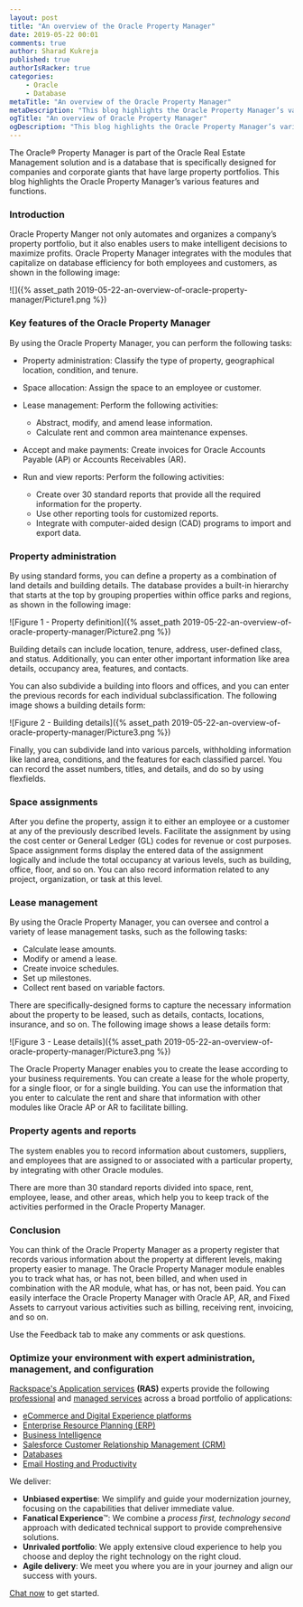 ```yaml
---
layout: post
title: "An overview of the Oracle Property Manager"
date: 2019-05-22 00:01
comments: true
author: Sharad Kukreja
published: true
authorIsRacker: true
categories:
    - Oracle
    - Database
metaTitle: "An overview of the Oracle Property Manager"
metaDescription: "This blog highlights the Oracle Property Manager’s various features and functions."
ogTitle: "An overview of Oracle Property Manager"
ogDescription: "This blog highlights the Oracle Property Manager’s various features and functions."
---
```


The Oracle&reg; Property Manager is part of the Oracle Real Estate Management
solution and is a database that is specifically designed for companies and corporate
giants that have large property portfolios. This blog highlights the Oracle Property
Manager’s various features and functions.

<!-- more -->

### Introduction

Oracle Property Manger not only automates and organizes a company’s property
portfolio, but it also enables users to make intelligent decisions to
maximize profits. Oracle Property Manager integrates with the modules that capitalize
on database efficiency for both employees and customers, as shown in the
following image:


![]({% asset_path 2019-05-22-an-overview-of-oracle-property-manager/Picture1.png %})


### Key features of the Oracle Property Manager

By using the Oracle Property Manager, you can perform the following tasks:

-	Property administration: Classify the type of property, geographical location,
    condition, and tenure.

-	Space allocation: Assign the space to an employee or customer.

-	Lease management: Perform the following activities:
    -  Abstract, modify, and amend lease information.
    -  Calculate rent and common area maintenance expenses.

-	Accept and make payments: Create invoices for Oracle Accounts Payable (AP) or
    Accounts Receivables (AR).

-	Run and view reports: Perform the following activities:
    -  Create over 30 standard reports that provide all the required information
       for the property.
    -  Use other reporting tools for customized reports.
    -  Integrate with computer-aided design (CAD) programs to import and export data.

### Property administration

By using standard forms, you can define a property as a combination of land
details and building details. The database provides a built-in hierarchy that
starts at the top by grouping properties within office parks and regions, as
shown in the following image:

![Figure 1 - Property definition]({% asset_path 2019-05-22-an-overview-of-oracle-property-manager/Picture2.png %})

Building details can include location, tenure, address, user-defined class, and
status. Additionally, you can enter other important information like area
details, occupancy area, features, and contacts.

You can also subdivide a building into floors and offices, and you can enter the
previous records for each individual subclassification. The following image
shows a building details form:

![Figure 2 - Building details]({% asset_path 2019-05-22-an-overview-of-oracle-property-manager/Picture3.png %})

Finally, you can subdivide land into various parcels, withholding information
like land area, conditions, and the features for each classified parcel. You
can record the asset numbers, titles, and details, and do so by using flexfields.

### Space assignments

After you define the property, assign it to either an employee or a customer at
any of the previously described levels. Facilitate the assignment by using the
cost center or General Ledger (GL) codes for revenue or cost purposes. Space
assignment forms display the entered data of the assignment logically and
include the total occupancy at various levels, such as building, office, floor,
and so on. You can also record information related to any project, organization,
or task at this level.

### Lease management

By using the Oracle Property Manager, you can oversee and control a variety of lease
management tasks, such as the following tasks:

- Calculate lease amounts.
- Modify or amend a lease.
- Create invoice schedules.
- Set up milestones.
- Collect rent based on variable factors.

There are specifically-designed forms to capture the necessary information about
the property to be leased, such as details, contacts, locations, insurance, and
so on. The following image shows a lease details form:

![Figure 3 - Lease details]({% asset_path 2019-05-22-an-overview-of-oracle-property-manager/Picture3.png %})

The Oracle Property Manager enables you to create the lease according to your business
requirements. You can create a lease for the whole property, for a single floor,
or for a single building. You can use the information that you enter to
calculate the rent and share that information with other modules like Oracle
AP or AR to facilitate billing.

### Property agents and reports

The system enables you to record information about customers, suppliers, and
employees that are assigned to or associated with a particular property,
by integrating with other Oracle modules.

There are more than 30 standard reports divided into space, rent, employee,
lease, and other areas, which help you to keep track of the activities performed
in the Oracle Property Manager.

### Conclusion

You can think of the Oracle Property Manager as a property register that records various
information about the property at different levels, making property easier to
manage. The Oracle Property Manager module enables you to track what has, or has not,
been billed, and when used in combination with the AR module,
what has, or has not, been paid. You can easily interface the Oracle Property Manager with
Oracle AP, AR, and Fixed Assets to carryout various activities such as billing,
receiving rent, invoicing, and so on.

Use the Feedback tab to make any comments or ask questions.

### Optimize your environment with expert administration, management, and configuration

[Rackspace's Application services](https://www.rackspace.com/application-management/managed-services)
**(RAS)** experts provide the following [professional](https://www.rackspace.com/application-management/professional-services)
and
[managed services](https://www.rackspace.com/application-management/managed-services) across
a broad portfolio of applications:

- [eCommerce and Digital Experience platforms](https://www.rackspace.com/ecommerce-digital-experience)
- [Enterprise Resource Planning (ERP)](https://www.rackspace.com/erp)
- [Business Intelligence](https://www.rackspace.com/business-intelligence)
- [Salesforce Customer Relationship Management (CRM)](https://www.rackspace.com/salesforce-managed-services)
- [Databases](https://www.rackspace.com/dba-services)
- [Email Hosting and Productivity](https://www.rackspace.com/email-hosting)

We deliver:

- **Unbiased expertise**: We simplify and guide your modernization journey,
focusing on the capabilities that deliver immediate value.
- **Fanatical Experience**&trade;: We combine a *process first, technology second*
approach with dedicated technical support to provide comprehensive solutions.
- **Unrivaled portfolio**: We apply extensive cloud experience to help you
choose and deploy the right technology on the right cloud.
- **Agile delivery**: We meet you where you are in your journey and align
our success with yours.

[Chat now](https://www.rackspace.com/#chat) to get started.
